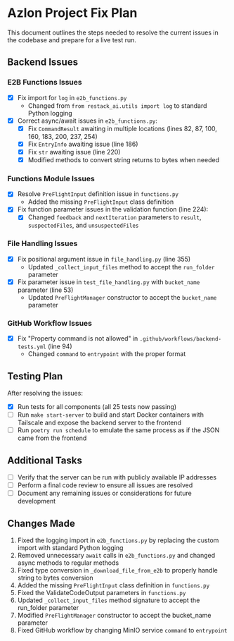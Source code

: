 # Azlon Project Fix Plan

This document outlines the steps needed to resolve the current issues in the codebase and prepare for a live test run.

## Backend Issues

### E2B Functions Issues

- [x] Fix import for `log` in `e2b_functions.py`
  - Changed from `from restack_ai.utils import log` to standard Python logging
- [x] Correct async/await issues in `e2b_functions.py`:
  - [x] Fix `CommandResult` awaiting in multiple locations (lines 82, 87, 100, 160, 183, 200, 237, 254)
  - [x] Fix `EntryInfo` awaiting issue (line 186)
  - [x] Fix `str` awaiting issue (line 220)
  - [x] Modified methods to convert string returns to bytes when needed

### Functions Module Issues

- [x] Resolve `PreFlightInput` definition issue in `functions.py`
  - Added the missing `PreFlightInput` class definition
- [x] Fix function parameter issues in the validation function (line 224):
  - [x] Changed `feedback` and `nextIteration` parameters to `result`, `suspectedFiles`, and `unsuspectedFiles`

### File Handling Issues

- [x] Fix positional argument issue in `file_handling.py` (line 355)
  - Updated `_collect_input_files` method to accept the `run_folder` parameter
- [x] Fix parameter issue in `test_file_handling.py` with `bucket_name` parameter (line 53)
  - Updated `PreFlightManager` constructor to accept the `bucket_name` parameter

### GitHub Workflow Issues

- [x] Fix "Property command is not allowed" in `.github/workflows/backend-tests.yml` (line 94)
  - Changed `command` to `entrypoint` with the proper format

## Testing Plan

After resolving the issues:

- [x] Run tests for all components (all 25 tests now passing)
- [ ] Run `make start-server` to build and start Docker containers with Tailscale and expose the backend server to the frontend
- [ ] Run `poetry run schedule` to emulate the same process as if the JSON came from the frontend

## Additional Tasks

- [ ] Verify that the server can be run with publicly available IP addresses
- [ ] Perform a final code review to ensure all issues are resolved
- [ ] Document any remaining issues or considerations for future development

## Changes Made

1. Fixed the logging import in `e2b_functions.py` by replacing the custom import with standard Python logging
2. Removed unnecessary `await` calls in `e2b_functions.py` and changed async methods to regular methods
3. Fixed type conversion in `_download_file_from_e2b` to properly handle string to bytes conversion
4. Added the missing `PreFlightInput` class definition in `functions.py`
5. Fixed the ValidateCodeOutput parameters in `functions.py`
6. Updated `_collect_input_files` method signature to accept the run_folder parameter
7. Modified `PreFlightManager` constructor to accept the bucket_name parameter
8. Fixed GitHub workflow by changing MinIO service `command` to `entrypoint`
